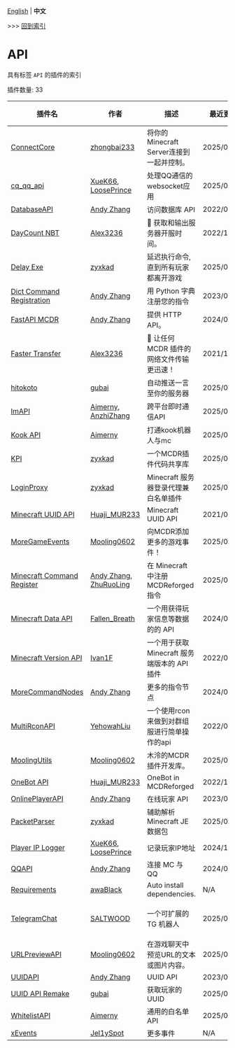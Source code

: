 [English](readme.md) | **中文**

\>\>\> [回到索引](/readme-zh_cn.md)

# API

具有标签 `API` 的插件的索引

插件数量: 33

| 插件名 | 作者 | 描述 | 最近更新 | 标签 |
| --- | --- | --- | --- | --- |
| [ConnectCore](/plugins/connect_core/readme-zh_cn.md) | [zhongbai233](https://github.com/zhongbai2333) | 将你的Minecraft Server连接到一起并控制。 | 2025/02/07 | [`API`](/labels/api/readme-zh_cn.md), [`管理`](/labels/management/readme-zh_cn.md) |
| [cq_qq_api](/plugins/cq_qq_api/readme-zh_cn.md) | [XueK66](https://github.com/XueK66), [LoosePrince](https://github.com/LoosePrince) | 处理QQ通信的websocket应用 | 2025/02/11 | [`API`](/labels/api/readme-zh_cn.md) |
| [DatabaseAPI](/plugins/database_api/readme-zh_cn.md) | [Andy Zhang](https://github.com/AnzhiZhang) | 访问数据库 API | 2022/06/30 | [`API`](/labels/api/readme-zh_cn.md) |
| [DayCount NBT](/plugins/daycount_nbt/readme-zh_cn.md) | [Alex3236](https://github.com/alex3236) | :calendar: 获取和输出服务器开服时间。 | 2022/10/01 | [`信息`](/labels/information/readme-zh_cn.md), [`API`](/labels/api/readme-zh_cn.md) |
| [Delay Exe](/plugins/delayexe/readme-zh_cn.md) | [zyxkad](https://github.com/zyxkad) | 延迟执行命令, 直到所有玩家都离开游戏 | 2025/02/01 | [`工具`](/labels/tool/readme-zh_cn.md), [`API`](/labels/api/readme-zh_cn.md) |
| [Dict Command Registration](/plugins/dict_command_registration/readme-zh_cn.md) | [Andy Zhang](https://github.com/AnzhiZhang) | 用 Python 字典注册您的指令 | 2023/01/15 | [`API`](/labels/api/readme-zh_cn.md) |
| [FastAPI MCDR](/plugins/fastapi_mcdr/readme-zh_cn.md) | [Andy Zhang](https://github.com/AnzhiZhang) | 提供 HTTP API。 | 2024/09/14 | [`API`](/labels/api/readme-zh_cn.md) |
| [Faster Transfer](/plugins/faster_transfer/readme-zh_cn.md) | [Alex3236](https://github.com/alex3236) | :rocket: 让任何 MCDR 插件的网络文件传输更迅速！ | 2021/10/04 | [`工具`](/labels/tool/readme-zh_cn.md), [`API`](/labels/api/readme-zh_cn.md) |
| [hitokoto](/plugins/hitokoto/readme-zh_cn.md) | [gubai](https://github.com/gubaiovo) | 自动推送一言至你的服务器 | 2025/03/19 | [`API`](/labels/api/readme-zh_cn.md), [`工具`](/labels/tool/readme-zh_cn.md) |
| [ImAPI](/plugins/im_api/readme-zh_cn.md) | [Aimerny](https://github.com/Aimerny), [AnzhiZhang](https://github.com/AnzhiZhang) | 跨平台即时通信API | 2025/02/13 | [`API`](/labels/api/readme-zh_cn.md) |
| [Kook API](/plugins/kook_api/readme-zh_cn.md) | [Aimerny](https://github.com/Aimerny) | 打通kook机器人与mc | 2025/02/06 | [`API`](/labels/api/readme-zh_cn.md) |
| [KPI](/plugins/kpi/readme-zh_cn.md) | [zyxkad](https://github.com/zyxkad) | 一个MCDR插件代码共享库 | 2025/04/15 | [`API`](/labels/api/readme-zh_cn.md) |
| [LoginProxy](/plugins/loginproxy/readme-zh_cn.md) | [zyxkad](https://github.com/zyxkad) | Minecraft 服务器登录代理兼白名单插件 | 2025/02/08 | [`管理`](/labels/management/readme-zh_cn.md), [`API`](/labels/api/readme-zh_cn.md) |
| [Minecraft UUID API](/plugins/mc_uuid/readme-zh_cn.md) | [Huaji_MUR233](https://github.com/HuajiMUR233) | Minecraft UUID API | 2021/08/16 | [`API`](/labels/api/readme-zh_cn.md) |
| [MoreGameEvents](/plugins/mg_events/readme-zh_cn.md) | [Mooling0602](https://github.com/Mooling0602) | 向MCDR添加更多的游戏事件！ | 2025/04/17 | [`API`](/labels/api/readme-zh_cn.md) |
| [Minecraft Command Register](/plugins/minecraft_command_register/readme-zh_cn.md) | [Andy Zhang](https://github.com/AnzhiZhang), [ZhuRuoLing](https://github.com/ZhuRuoLing) | 在 Minecraft 中注册 MCDReforged 指令 | 2025/04/15 | [`API`](/labels/api/readme-zh_cn.md) |
| [Minecraft Data API](/plugins/minecraft_data_api/readme-zh_cn.md) | [Fallen_Breath](https://github.com/Fallen-Breath) | 一个用获得玩家信息等数据的的 API | 2024/08/20 | [`API`](/labels/api/readme-zh_cn.md) |
| [Minecraft Version API](/plugins/minecraft_version_api/readme-zh_cn.md) | [Ivan1F](https://github.com/Ivan-1F) | 一个用于获取 Minecraft 服务端版本的 API 插件 | 2022/08/27 | [`API`](/labels/api/readme-zh_cn.md) |
| [MoreCommandNodes](/plugins/more_command_nodes/readme-zh_cn.md) | [Andy Zhang](https://github.com/AnzhiZhang) | 更多的指令节点 | 2024/07/01 | [`API`](/labels/api/readme-zh_cn.md) |
| [MultiRconAPI](/plugins/multi_rcon_api/readme-zh_cn.md) | [YehowahLiu](https://github.com/YehowahLiu) | 一个使用rcon来做到对群组服进行简单操作的api | 2022/02/02 | [`工具`](/labels/tool/readme-zh_cn.md), [`API`](/labels/api/readme-zh_cn.md) |
| [MoolingUtils](/plugins/mutils/readme-zh_cn.md) | [Mooling0602](https://github.com/Mooling0602) | 木泠的MCDR插件开发库。 | 2025/03/09 | [`API`](/labels/api/readme-zh_cn.md) |
| [OneBot API](/plugins/onebot_api/readme-zh_cn.md) | [Huaji_MUR233](https://github.com/HuajiMUR233) | OneBot in MCDReforged | 2022/11/16 | [`API`](/labels/api/readme-zh_cn.md) |
| [OnlinePlayerAPI](/plugins/online_player_api/readme-zh_cn.md) | [Andy Zhang](https://github.com/AnzhiZhang) | 在线玩家 API | 2023/02/03 | [`API`](/labels/api/readme-zh_cn.md) |
| [PacketParser](/plugins/packet_parser/readme-zh_cn.md) | [zyxkad](https://github.com/zyxkad) | 辅助解析 Minecraft JE 数据包 | 2025/03/10 | [`API`](/labels/api/readme-zh_cn.md) |
| [Player IP Logger](/plugins/player_ip_logger/readme-zh_cn.md) | [XueK66](https://github.com/XueK66), [LoosePrince](https://github.com/LoosePrince) | 记录玩家IP地址 | 2024/11/05 | [`API`](/labels/api/readme-zh_cn.md) |
| [QQAPI](/plugins/qq_api/readme-zh_cn.md) | [Andy Zhang](https://github.com/AnzhiZhang) | 连接 MC 与 QQ | 2024/08/31 | [`API`](/labels/api/readme-zh_cn.md) |
| [Requirements](/plugins/requirements/readme-zh_cn.md) | [awaBlack](https://github.com/Hi-awaBlack) | Auto install dependencies. | N/A | [`API`](/labels/api/readme-zh_cn.md) |
| [TelegramChat](/plugins/telegram_chat/readme-zh_cn.md) | [SALTWOOD](https://github.com/SALTWOOD) | 一个可扩展的 TG 机器人 | 2025/03/24 | [`API`](/labels/api/readme-zh_cn.md), [`信息`](/labels/information/readme-zh_cn.md), [`管理`](/labels/management/readme-zh_cn.md) |
| [URLPreviewAPI](/plugins/url_preview/readme-zh_cn.md) | [Mooling0602](https://github.com/Mooling0602) | 在游戏聊天中预览URL的文本或图片内容。 | 2025/03/09 | [`API`](/labels/api/readme-zh_cn.md), [`信息`](/labels/information/readme-zh_cn.md) |
| [UUIDAPI](/plugins/uuid_api/readme-zh_cn.md) | [Andy Zhang](https://github.com/AnzhiZhang) | UUID API | 2023/07/18 | [`API`](/labels/api/readme-zh_cn.md) |
| [UUID API Remake](/plugins/uuid_api_remake/readme-zh_cn.md) | [gubai](https://github.com/gubaiovo) | 获取玩家的UUID | 2025/03/14 | [`API`](/labels/api/readme-zh_cn.md), [`工具`](/labels/tool/readme-zh_cn.md) |
| [WhitelistAPI](/plugins/whitelist_api/readme-zh_cn.md) | [Aimerny](https://github.com/Aimerny) | 通用的白名单API | 2025/02/06 | [`API`](/labels/api/readme-zh_cn.md) |
| [xEvents](/plugins/xevents/readme-zh_cn.md) | [Jel1ySpot](https://github.com/Jel1ySpot) | 更多事件 | N/A | [`API`](/labels/api/readme-zh_cn.md) |

